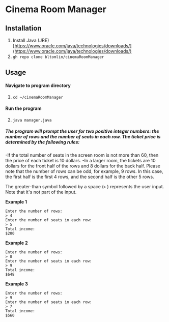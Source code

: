 # Cinema Room Manager
## Installation
1. Install Java (JRE)
[https://www.oracle.com/java/technologies/downloads/](https://www.oracle.com/java/technologies/downloads/)
2. `gh repo clone bltomlin/cinemaRoomManager`
## Usage
#### Navigate to program directory
1. `cd ~/cinemaRoomManager`
#### Run the program
2. `java manager.java`

##### The program will prompt the user for two positive integer numbers: the number of rows and the number of seats in each row. The ticket price is determined by the following rules:

-If the total number of seats in the screen room is not more than 60, then the price of each ticket is 10 dollars.
-In a larger room, the tickets are 10 dollars for the front half of the rows and 8 dollars for the back half. Please note that the number of rows can be odd, for example, 9 rows. In this case, the first half is the first 4 rows, and the second half is the other 5 rows.

The greater-than symbol followed by a space (`>` ) represents the user input. Note that it's not part of the input.

**Example 1**

```no-highlight
Enter the number of rows:
> 4
Enter the number of seats in each row:
> 5
Total income:
$200
```

**Example 2**

```no-highlight
Enter the number of rows:
> 8
Enter the number of seats in each row:
> 9
Total income:
$648
```

**Example 3**

```no-highlight
Enter the number of rows:
> 9
Enter the number of seats in each row:
> 7
Total income:
$560
```
